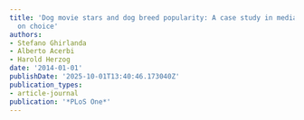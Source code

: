```yaml
---
title: 'Dog movie stars and dog breed popularity: A case study in media influence
  on choice'
authors:
- Stefano Ghirlanda
- Alberto Acerbi
- Harold Herzog
date: '2014-01-01'
publishDate: '2025-10-01T13:40:46.173040Z'
publication_types:
- article-journal
publication: '*PLoS One*'
---
```

